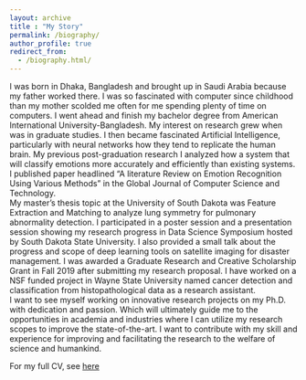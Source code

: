 ```yaml
---
layout: archive
title : "My Story"
permalink: /biography/
author_profile: true
redirect_from: 
  - /biography.html/
---
```


I was born in Dhaka, Bangladesh and brought up in Saudi Arabia because my father worked there. I was so fascinated with computer since childhood than my mother scolded me often for me spending plenty of time on computers. I went ahead and finish my bachelor degree from American International University-Bangladesh. My interest on research grew when was in graduate studies. 
I then became fascinated Artificial Intelligence, particularly with neural networks how they tend to replicate the human brain. My previous post-graduation research I analyzed how a system that will classify emotions more accurately and efficiently than existing systems. I published paper headlined “A literature Review on Emotion Recognition Using Various Methods” in the Global Journal of Computer Science and Technology.  
My master’s thesis topic at the University of South Dakota was Feature Extraction and Matching to analyze lung symmetry for pulmonary abnormality detection. I participated in a poster session and a presentation session showing my research progress in Data Science Symposium hosted by South Dakota State University. I also provided a small talk about the progress and scope of deep learning tools on satellite imaging for disaster management. I was awarded a Graduate Research and Creative Scholarship Grant in Fall 2019 after submitting my research proposal. I have worked on a NSF funded project in Wayne State University named cancer detection and classification from histopathological data as a research assistant.  
I want to see myself working on innovative research projects on my Ph.D. with dedication and passion. Which will ultimately guide me to the opportunities in academia and industries where I can utilize my research scopes to improve the state-of-the-art. I want to contribute with my skill and experience for improving and facilitating the research to the welfare of science and humankind. 


For my full CV, see [here](https://omarsharif786.github.io/files/OmarSharif_CV_2025.pdf)
